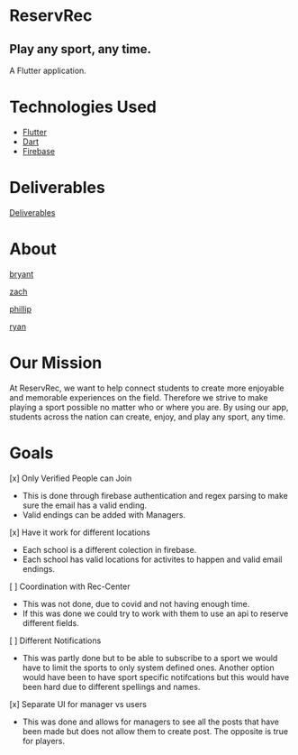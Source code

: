 # ReservRec
## Play any sport, any time.
A Flutter application.

# Technologies Used
 - [Flutter](https://flutter.dev/)
 - [Dart](https://dart.dev/)
 - [Firebase](https://firebase.google.com/)

# Deliverables
[Deliverables](https://bconquest.github.io/ReservRec/deliverables)

# About
[bryant](./bryant.md) 

[zach](./zach.md)

[phillip](./phillip.md)

[ryan](./ryan.md)

# Our Mission
At ReservRec, we want to help connect students to create more enjoyable and memorable experiences on the field.
Therefore we strive to make playing a sport possible no matter who or where you are.
By using our app, students across the nation can create, enjoy, and play any sport, any time.

# Goals
 [x] Only Verified People can Join
   - This is done through firebase authentication and regex parsing to make sure the email has a valid ending.
   - Valid endings can be added with Managers.
   
 [x] Have it work for different locations
   - Each school is a different colection in firebase.
   - Each school has valid locations for activites to happen and valid email endings.
   
 [ ] Coordination with Rec-Center
   - This was not done, due to covid and not having enough time.
   - If this was done we could try to work with them to use an api to reserve different fields.
   
 [ ] Different Notifications
   - This was partly done but to be able to subscribe to a sport we would have to limit the sports to only system defined ones. Another option would have been to have sport specific notifcations but this would have been hard due to different spellings and names.
   
 [x] Separate UI for manager vs users
   - This was done and allows for managers to see all the posts that have been made but does not allow them to create post. The opposite is true for players.